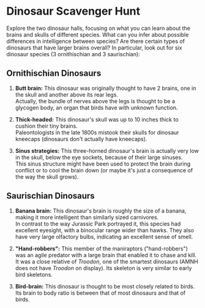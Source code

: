 # Dinosaur Scavenger Hunt

Explore the two dinosaur halls, focusing on what you can learn about the brains and skulls of different species. What can you infer about possible differences in intelligence between species? Are there certain types of dinosaurs that have larger brains overall? In particular, look out for six dinosaur species (3 ornithischian and 3 saurischian):



## Ornithischian Dinosaurs

1. **Butt brain:** This dinosaur was originally thought to have 2 brains, one in the skull and another above its rear legs.  
   Actually, the bundle of nerves above the legs is thought to be a glycogen body, an organ that birds have with unknown function.

2. **Thick-headed:** This dinosaur's skull was up to 10 inches thick to cushion their tiny brains.  
   Paleontologists in the late 1800s mistook their skulls for dinosaur kneecaps (dinosaurs don't actually have kneecaps).
   
3. **Sinus strategies:** This three-horned dinosaur's brain is actually very low in the skull, below the eye sockets, because of their large sinuses.  
   This sinus structure might have been used to protect the brain during conflict or to cool the brain down (or maybe it's just a consequence of the way the skull grows).

## Saurischian Dinosaurs

1. **Banana brain:** This dinosaur's brain is roughly the size of a banana, making it more intelligent than similarly sized carnivores.  
   In contrast to the way Jurassic Park portrayed it, this species had excellent eyesight, with a binocular range wider than hawks. They also have very large olfactory bulbs, indicating an excellent sense of smell.

2. **"Hand-robbers":** This member of the maniraptors ("hand-robbers") was an agile predator with a large brain that enabled it to chase and kill.  
   It was a close relative of *Troodon*, one of the smartest dinosaurs (AMNH does not have *Troodon* on display). Its skeleton is very similar to early bird skeletons.
   
3. **Bird-brain:** This dinosaur is thought to be most closely related to birds.  
   Its brain to body ratio is between that of most dinosaurs and that of birds.
